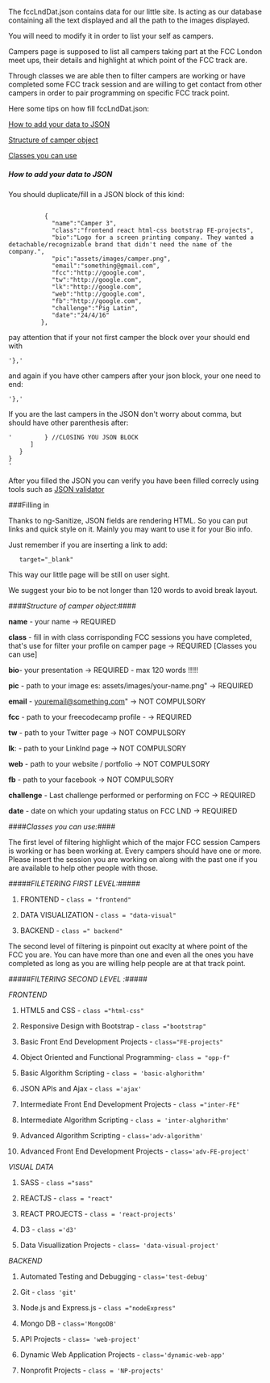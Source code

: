 The fccLndDat.json contains data for our little site. Is acting as our database containing all the text displayed and all the path to the images displayed.

You will need to modify it in order to list your self as campers.


Campers page is supposed to list all campers taking part at the FCC London meet ups, their details and highlight at which point of the FCC track are.

Through classes we are able then to filter campers are working or have completed some FCC track session and are willing to get contact from other campers in order to pair programming on specific FCC track point.

Here some tips on how fill fccLndDat.json:

[How to add your data to JSON](#how-to-add-your-data-to-JSON)

[Structure of camper object](#structure-of-camper-object)

[Classes you can use](#classes-you-can-use)




##### How to add your data to JSON


You should duplicate/fill in a JSON block of this kind:
```

          {
            "name":"Camper 3",
            "class":"frontend react html-css bootstrap FE-projects",
            "bio":"Logo for a screen printing company. They wanted a detachable/recognizable brand that didn't need the name of the company.",
            "pic":"assets/images/camper.png",
            "email":"something@gmail.com",
            "fcc":"http://google.com",
            "tw":"http://google.com",
            "lk":"http://google.com",
            "web":"http://google.com",
            "fb":"http://google.com",
            "challenge":"Pig Latin",
            "date":"24/4/16"
         },
```

pay attention that if your not first camper the block over your should end with

```
'},'
```

and again if you have other campers after your json block, your one need to end:

```
'},'
```

If you are the last campers in the JSON don't worry about comma, but should have other parenthesis after:

```
'         } //CLOSING YOU JSON BLOCK
      ]
   }
}
'
```
After you filled the JSON you can verify you have been filled correcly using tools such as [JSON validator](http://jsonlint.com/)

###Filling in

Thanks to ng-Sanitize, JSON fields are rendering HTML. So you can put links and quick style on it. Mainly you may want to use it for your Bio info.

Just remember if you are inserting a link to add:
 ```
    target="_blank"
 ```
 This way our little page will be still on user sight.
 
 We suggest your bio to be not longer than 120 words to avoid break layout. 


####*Structure of camper object:*####

**name** - your name -> REQUIRED

**class** - fill in with class corrisponding FCC sessions you have completed, that's use for filter your profile on camper page -> REQUIRED [Classes you can use]

**bio**- your presentation -> REQUIRED - max 120 words !!!!!

**pic** - path to your image es: assets/images/your-name.png" -> REQUIRED

**email** - youremail@something.com"   -> NOT COMPULSORY

**fcc**  -  path to your freecodecamp profile - -> REQUIRED

**tw** - path to your Twitter page -> NOT COMPULSORY

**lk**: - path to your LinkInd page -> NOT COMPULSORY

**web**  - path to your website / portfolio -> NOT COMPULSORY

**fb** - path to your facebook -> NOT COMPULSORY

**challenge** - Last  challenge performed or performing on FCC -> REQUIRED

**date** - date on which your updating status on FCC LND -> REQUIRED


####*Classes you can use:*####

The first level of filtering highlight which of the major FCC session Campers is working or has been working at. Every campers should have one or more. Please insert the session you are working on along with the past one if you are available to help other people with those.

#####*FILETERING FIRST LEVEL:*#####

1. FRONTEND -  `class = "frontend"`

2. DATA VISUALIZATION - `class = "data-visual"`

3. BACKEND - `class =" backend"`

The second level of filtering is pinpoint out exaclty at where point of the FCC you are. You can have more than one and even all the ones you have completed as long as you are willing help people are at that track point.

#####*FILTERING SECOND LEVEL :*#####

*FRONTEND*

1. HTML5 and CSS - `class ="html-css"`

2. Responsive Design with Bootstrap  - `class ="bootstrap"`

3. Basic Front End Development Projects - `class="FE-projects"`

4. Object Oriented and Functional Programming- `class = "opp-f"`

5. Basic Algorithm Scripting - `class = 'basic-alghorithm'`

6. JSON APIs and Ajax - `class ='ajax'`

7. Intermediate Front End Development Projects - `class ="inter-FE"`

8. Intermediate Algorithm Scripting - `class = 'inter-alghorithm'`

9. Advanced Algorithm Scripting - `class='adv-algorithm'`

10. Advanced Front End Development Projects - `class='adv-FE-project'`

*VISUAL DATA*

1. SASS - `class ="sass"`

2. REACTJS - `class = "react"`

3. REACT PROJECTS - `class = 'react-projects'`

4. D3 - `class ='d3'`

5. Data Visuallization Projects - `class= 'data-visual-project'`


*BACKEND*

1. Automated Testing and Debugging - `class='test-debug'`

2. Git - `class 'git'`

3. Node.js and Express.js - `class ="nodeExpress"`

4. Mongo DB - `class='MongoDB'`

5. API Projects - `class= 'web-project'`

6. Dynamic Web Application Projects - `class='dynamic-web-app'`

7. Nonprofit Projects - `class = 'NP-projects'`


